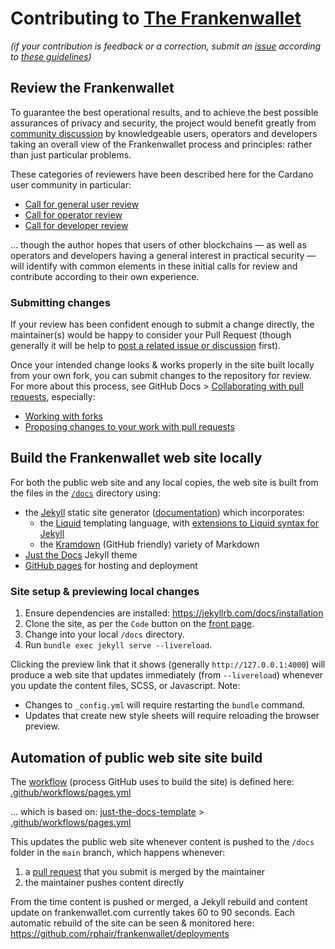 # Contributing to [The Frankenwallet](https://frankenwallet.com)

_(if your contribution is feedback or a correction, submit an [issue](https://github.com/rphair/frankenwallet/issues) according to [these guidelines](README.md#community-discussion-questions-and-support))_

## Review the Frankenwallet
<a id="review"></a>

To guarantee the best operational results, and to achieve the best possible assurances of privacy and security, the project would benefit greatly from [community discussion](README.md#community) by knowledgeable users, operators and developers taking an overall view of the Frankenwallet process and principles: rather than just particular problems.

These categories of reviewers have been described here for the Cardano user community in particular:
* [Call for general user review](https://forum.cardano.org/t/frankenwallet-call-for-general-user-review/150242)
* [Call for operator review](https://forum.cardano.org/t/frankenwallet-call-for-spo-preliminary-review/150243)
* [Call for developer review](https://forum.cardano.org/t/frankenwallet-call-for-developer-review/150245)

... though the author hopes that users of other blockchains — as well as operators and developers having a general interest in practical security — will identify with common elements in these initial calls for review and contribute according to their own experience.

### Submitting changes

If your review has been confident enough to submit a change directly, the maintainer(s) would be happy to consider your Pull Request (though generally it will be help to [post a related issue or discussion](README.md#community) first).

Once your intended change looks & works properly in the site built locally from your own fork, you can submit changes to the repository for review.  For more about this process, see GitHub Docs > [Collaborating with pull requests](https://docs.github.com/en/pull-requests/collaborating-with-pull-requests), especially:
* [Working with forks](https://docs.github.com/en/pull-requests/collaborating-with-pull-requests/working-with-forks)
* [Proposing changes to your work with pull requests](https://docs.github.com/en/pull-requests/collaborating-with-pull-requests/proposing-changes-to-your-work-with-pull-requests)

## Build the Frankenwallet web site locally

For both the public web site and any local copies, the web site is built from the files in the [`/docs`](docs) directory using:
* the [Jekyll](https://jekyllrb.com/) static site generator ([documentation](https://jekyllrb.com/docs/)) which incorporates:
  * the [Liquid](https://shopify.github.io/liquid/) templating language, with [extensions to Liquid syntax for Jekyll](https://jekyllrb.com/docs/liquid/)
  * the [Kramdown](https://jekyllrb.com/docs/configuration/markdown/) (GitHub friendly) variety of Markdown
* [Just the Docs](https://just-the-docs.com) Jekyll theme
* [GitHub pages](https://docs.github.com/en/pages) for hosting and deployment

### Site setup & previewing local changes

1. Ensure dependencies are installed: https://jekyllrb.com/docs/installation
1. Clone the site, as per the `Code` button on the [front page](https://github.com/rphair/frankenwallet).
1. Change into your local `/docs` directory.
1. Run `bundle exec jekyll serve --livereload`.

Clicking the preview link that it shows (generally `http://127.0.0.1:4000`) will produce a web site that updates immediately (from `--livereload`) whenever you update the content files, SCSS, or Javascript.  Note:
* Changes to `_config.yml` will require restarting the `bundle` command.
* Updates that create new style sheets will require reloading the browser preview.

## Automation of public web site site build

The [workflow](https://docs.github.com/en/pages/getting-started-with-github-pages/using-custom-workflows-with-github-pages) (process GitHub uses to build the site) is defined here: [.github/workflows/pages.yml](.github/workflows/pages.yml)

... which is based on: [just-the-docs-template](https://github.com/just-the-docs/just-the-docs-template) > [.github/workflows/pages.yml](https://github.com/just-the-docs/just-the-docs-template/blob/main/.github/workflows/pages.yml)

This updates the public web site whenever content is pushed to the `/docs` folder in the `main` branch, which happens whenever:
1. a [pull request](https://github.com/rphair/frankenwallet/pulls) that you submit is merged by the maintainer
1. the maintainer pushes content directly

From the time content is pushed or merged, a Jekyll rebuild and content update on frankenwallet.com currently takes 60 to 90 seconds.  Each automatic rebuild of the site can be seen & monitored here: https://github.com/rphair/frankenwallet/deployments

